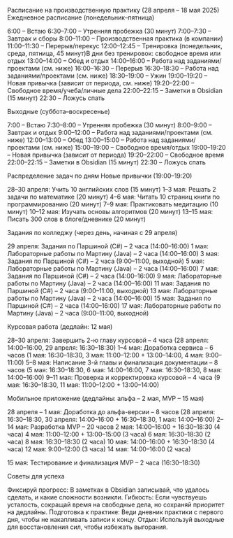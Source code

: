 Расписание на производственную практику (28 апреля – 18 мая 2025)
Ежедневное расписание (понедельник–пятница)

6:00 – Встаю
6:30–7:00 – Утренняя пробежка (30 минут)
7:00–7:30 – Завтрак и сборы
8:00–11:00 – Производственная практика (в компании)
11:00–11:30 – Перерыв/перекус
12:00–12:45 – Тренировка (понедельник, среда, пятница, 45 минут)В дни без тренировок: свободное время или отдых
13:00–14:00 – Обед и отдых
14:00–16:00 – Работа над заданиями/проектами (см. ниже)
16:00–16:30 – Перерыв
16:30–18:30 – Работа над заданиями/проектами (см. ниже)
18:30–19:00 – Ужин
19:00–19:20 – Новая привычка (зависит от периода, см. ниже)
19:20–22:00 – Свободное время/учеба/личные дела
22:00–22:15 – Заметки в Obsidian (15 минут)
22:30 – Ложусь спать

Выходные (суббота–воскресенье)

7:00 – Встаю
7:30–8:00 – Утренняя пробежка (30 минут)
8:00–9:00 – Завтрак и отдых
9:00–12:00 – Работа над заданиями/проектами (см. ниже)
12:00–13:00 – Обед
13:00–15:00 – Работа над заданиями/проектами (см. ниже)
15:00–19:00 – Свободное время/отдых
19:00–19:20 – Новая привычка (зависит от периода)
19:20–22:00 – Свободное время
22:00–22:15 – Заметки в Obsidian (15 минут)
22:30 – Ложусь спать

Распределение задач по дням
Новые привычки (19:00–19:20)

28–30 апреля: Учить 10 английских слов (15 минут)
1–3 мая: Решать 2 задачи по математике (20 минут)
4–6 мая: Читать 10 страниц книги по программированию (20 минут)
7–9 мая: Практиковать медитацию (10 минут)
10–12 мая: Изучать основы алгоритмов (20 минут)
13–15 мая: Писать 300 слов в блоге/дневнике (20 минут)

Задания по колледжу (через день, начиная с 29 апреля)

29 апреля: Задания по Паршиной (C#) – 2 часа (14:00–16:00)
1 мая: Лабораторные работы по Мартину (Java) – 2 часа (14:00–16:00)
3 мая: Задания по Паршиной (C#) – 2 часа (9:00–11:00, выходной)
5 мая: Лабораторные работы по Мартину (Java) – 2 часа (14:00–16:00)
7 мая: Задания по Паршиной (C#) – 2 часа (14:00–16:00)
9 мая: Лабораторные работы по Мартину (Java) – 2 часа (14:00–16:00)
11 мая: Задания по Паршиной (C#) – 2 часа (9:00–11:00, выходной)
13 мая: Лабораторные работы по Мартину (Java) – 2 часа (14:00–16:00)
15 мая: Задания по Паршиной (C#) – 2 часа (14:00–16:00)
17 мая: Лабораторные работы по Мартину (Java) – 2 часа (9:00–11:00, выходной)

Курсовая работа (дедлайн: 12 мая)

28–30 апреля: Завершить 2-ю главу курсовой – 4 часа (28 апреля: 14:00–16:00, 29 апреля: 16:30–18:30)
1–4 мая: Доработка сервиса – 6 часов (1 мая: 16:30–18:30, 3 мая: 11:00–12:00 + 13:00–14:00, 4 мая: 9:00–11:00)
5–8 мая: Написание 3-й главы и финализация документации – 8 часов (5 мая: 16:30–18:30, 6 мая: 14:00–16:00, 7 мая: 16:30–18:30, 8 мая: 14:00–16:00)
9–11 мая: Проверка и корректировка курсовой – 4 часа (9 мая: 16:30–18:30, 11 мая: 11:00–12:00 + 13:00–14:00)

Мобильное приложение (дедлайны: альфа – 2 мая, MVP – 15 мая)

28 апреля – 1 мая: Доработка до альфа-версии – 8 часов (28 апреля: 16:30–18:30, 30 апреля: 14:00–16:00 + 16:30–18:30, 1 мая: 14:00–16:00)
2–14 мая: Разработка MVP – 20 часов
2 мая: 14:00–16:00 + 16:30–18:30 (4 часа)
4 мая: 11:00–12:00 + 13:00–15:00 (3 часа)
6 мая: 16:30–18:30 (2 часа)
8 мая: 16:30–18:30 (2 часа)
10 мая: 14:00–16:00 + 16:30–18:30 (4 часа)
12 мая: 9:00–12:00 (3 часа)
14 мая: 14:00–16:00 (2 часа)


15 мая: Тестирование и финализация MVP – 2 часа (16:30–18:30)

Советы для успеха

Фиксируй прогресс: В заметках в Obsidian записывай, что удалось сделать, и какие сложности возникли.
Гибкость: Если чувствуешь усталость, сокращай время на свободные дела, но сохраняй приоритет на дедлайны.
Подготовка к практике: Веди дневник практики с первого дня, чтобы не накапливать записи к концу.
Отдых: Используй выходные для восстановления сил, чтобы избежать выгорания.

